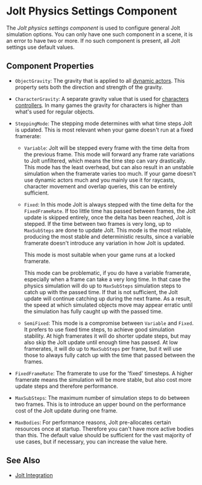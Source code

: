 # Jolt Physics Settings Component

The *Jolt physics settings component* is used to configure general Jolt simulation options. You can only have one such component in a scene, it is an error to have two or more. If no such component is present, all Jolt settings use default values.

## Component Properties

* `ObjectGravity`: The gravity that is applied to all [dynamic actors](actors/jolt-dynamic-actor-component.md). This property sets both the direction and strength of the gravity.

* `CharacterGravity`: A separate gravity value that is used for [characters controllers](special/jolt-character-controller.md). In many games the gravity for characters is higher than what's used for regular objects.

* `SteppingMode`: The stepping mode determines with what time steps Jolt is updated. This is most relevant when your game doesn't run at a fixed framerate:

  * `Variable`: Jolt will be stepped every frame with the time delta from the previous frame. This mode will forward any frame rate variations to Jolt unfiltered, which means the time step can vary drastically. This mode has the least overhead, but can also result in an unstable simulation when the framerate varies too much. If your game doesn't use dynamic actors much and you mainly use it for raycasts, character movement and overlap queries, this can be entirely sufficient.

  * `Fixed`: In this mode Jolt is always stepped with the time delta for the `FixedFrameRate`. If too little time has passed between frames, the Jolt update is skipped entirely, once the delta has been reached, Jolt is stepped. If the time between two frames is very long, up to `MaxSubSteps` are done to update Jolt. This mode is the most reliable, producing the most stable and deterministic results, since a variable framerate doesn't introduce any variation in how Jolt is updated.
  
    This mode is most suitable when your game runs at a locked framerate.

    This mode can be problematic, if you do have a variable framerate, especially when a frame can take a very long time. In that case the physics simulation will do up to `MaxSubSteps` simulation steps to catch up with the passed time. If that is not sufficient, the Jolt update will continue catching up during the next frame. As a result, the speed at which simulated objects move may appear erratic until the simulation has fully caught up with the passed time.

  * `SemiFixed`: This mode is a compromise between `Variable` and `Fixed`. It prefers to use fixed time steps, to achieve good simulation stability. At high framerates it will do shorter update steps, but may also skip the Jolt update until enough time has passed. At low framerates, it will do up to `MaxSubSteps` per frame, but it will use those to always fully catch up with the time that passed between the frames.

* `FixedFrameRate`: The framerate to use for the 'fixed' timesteps. A higher framerate means the simulation will be more stable, but also cost more update steps and therefore performance.

* `MaxSubSteps`: The maximum number of simulation steps to do between two frames. This is to introduce an upper bound on the performance cost of the Jolt update during one frame.

* `MaxBodies`: For performance reasons, Jolt pre-allocates certain resources once at startup. Therefore you can't have more active bodies than this. The default value should be sufficient for the vast majority of use cases, but if necessary, you can increase the value here.

## See Also

* [Jolt Integration](jolt-overview.md)
